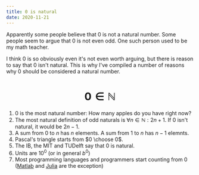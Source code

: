 ```yaml
---
title: 0 is natural
date: 2020-11-21
---
```


Apparently some people believe that $0$ is not a natural number. Some people seem to argue that $0$ is not even odd. One such person used to be my math teacher. 

I think $0$ is so obviously even it's not even worth arguing, but there is reason to say that $0$ isn't natural. This is why I've compiled a number of reasons why $0$ should be considered a natural number. 

# $$0 \in \mathbb{N}$$ 

1. $0$ is the most natural number: How many apples do you have right now?
2. The most natural definition of odd naturals is $\forall n \in \mathbb{N}: 2n+1$. If $0$ isn't natural, it would be $2n-1$. 
3. A sum from $0$ to $n$ has $n$ elements. A sum from $1$ to $n$ has $n - 1$ elemnts.
4. Pascal's triangle starts from $0 \choose 0$.
5. The IB, the MIT and TUDelft say that $0$ is natural.
6. Units are $10^0$ (or in general $b^0$)
7. Most programming languages and programmers start counting from $0$ ([Matlab](https://www.mathworks.com/products/matlab.html) and [Julia](https://julialang.org/) are the exception)